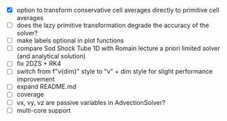 - [x] option to transform conservative cell averages directly to primitive cell averages
- [ ] does the lazy primitive transformation degrade the accuracy of the solver?
- [ ] make labels optional in plot functions
- [ ] compare Sod Shock Tube 1D with Romain lecture a priori limited solver (and analytical solution)
- [ ] fix 2DZS + RK4
- [ ] switch from f"v{dim}" style to "v" + dim style for slight performance improvement
- [ ] expand README.md
- [ ] coverage
- [ ] vx, vy, vz are passive variables in AdvectionSolver?
- [ ] multi-core support
